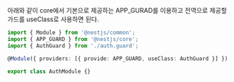 아래와 같이 core에서 기본으로 제공하는 APP_GURAD를 이용하고 전역으로 제공할 가드를 useClass로 사용하면 된다.
```ts
import { Module } from '@nestjs/common';
import { APP_GUARD } from '@nestjs/core';
import { AuthGuard } from './auth.guard';

@Module({ providers: [{ provide: APP_GUARD, useClass: AuthGuard }] })

export class AuthModule {}
```